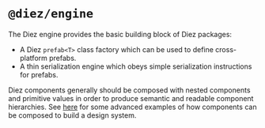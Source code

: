 # `@diez/engine`

The Diez engine provides the basic building block of Diez packages:

 - A Diez `prefab<T>` class factory which can be used to define cross-platform prefabs.
 - A thin serialization engine which obeys simple serialization instructions for prefabs.

Diez components generally should be composed with nested components and primitive values in order to produce semantic and readable component hierarchies. See [here](https://github.com/diez/diez/blob/master/examples/poodle-surf/src/DesignSystem.ts) for some advanced examples of how components can be composed to build a design system.
